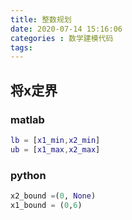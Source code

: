 ```yaml
---
title: 整数规划
date: 2020-07-14 15:16:06
categories : 数学建模代码
tags:
---
```


## 将x定界

### matlab

``` matlab
lb = [x1_min,x2_min]
ub = [x1_max,x2_max]
```
### python
 
``` python
x2_bound =(0, None)
x1_bound = (0,6)
```


